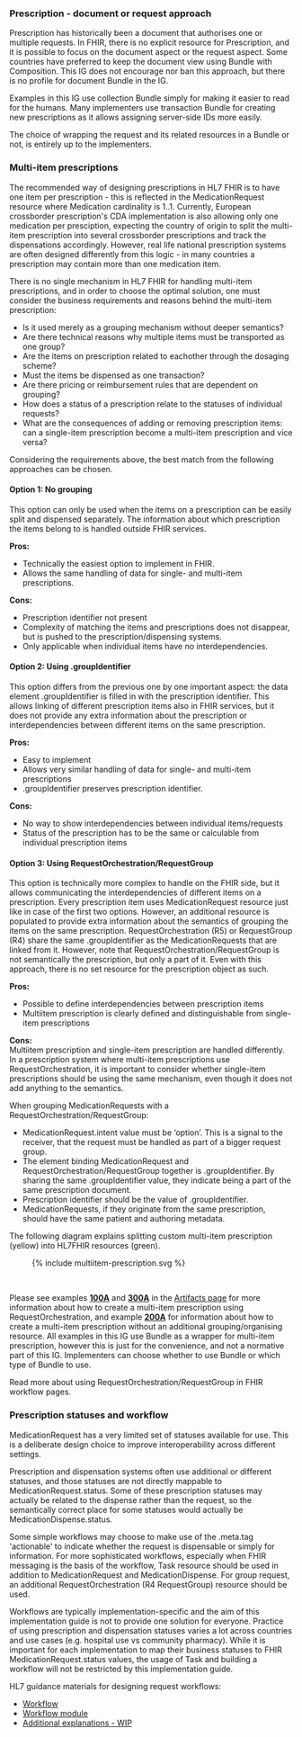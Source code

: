 ### Prescription - document or request approach

Prescription has historically been a document that authorises one or multiple requests. In FHIR, there is no explicit resource for Prescription, and it is possible to focus on the document aspect or the request aspect. Some countries have preferred to keep the document view using Bundle with Composition. This IG does not encourage nor ban this approach, but there is no profile for document Bundle in the IG.  

Examples in this IG use collection Bundle simply for making it easier to read for the humans. Many implementers use transaction Bundle for creating new prescriptions as it allows assigning server-side IDs more easily.  

The choice of wrapping the request and its related resources in a Bundle or not, is entirely up to the implementers.  


### Multi-item prescriptions

The recommended way of designing prescriptions in HL7 FHIR is to have one item per prescription - this is reflected in the MedicationRequest resource where Medication cardinality is 1..1. Currently, European crossborder prescription's CDA implementation is also allowing only one medication per presciption, expecting the country of origin to split the multi-item prescription into several crossborder prescriptions and track the dispensations accordingly. However, real life national prescription systems are often designed differently from this logic - in many countries a prescription may contain more than one medication item. 

There is no single mechanism in HL7 FHIR for handling multi-item prescriptions, and in order to choose the optimal solution, one must consider the business requirements and reasons behind the multi-item prescription:  
- Is it used merely as a grouping mechanism without deeper semantics?
- Are there technical reasons why multiple items must be transported as one group?
- Are the items on prescription related to eachother through the dosaging scheme? 
- Must the items be dispensed as one transaction?
- Are there pricing or reimbursement rules that are dependent on grouping?
- How does a status of a prescription relate to the statuses of individual requests?
- What are the consequences of adding or removing prescription items: can a single-item prescription become a multi-item prescription and vice versa?

Considering the requirements above, the best match from the following approaches can be chosen.

#### Option 1: No grouping 

This option can only be used when the items on a prescription can be easily split and dispensed separately. The information about which prescription the items belong to is handled outside FHIR services.  

**Pros:**
- Technically the easiest option to implement in FHIR.
- Allows the same handling of data for single- and multi-item prescriptions.  

**Cons:** 
- Prescription identifier not present
- Complexity of matching the items and prescriptions does not disappear, but is pushed to the prescription/dispensing systems.
- Only applicable when individual items have no interdependencies.

#### Option 2: Using .groupIdentifier

This option differs from the previous one by one important aspect: the data element .groupIdentifier is filled in with the prescription identifier. This allows linking of different prescription items also in FHIR services, but it does not provide any extra information about the prescription or interdependencies between different items on the same prescription. 
  
**Pros:**  
- Easy to implement
- Allows very similar handling of data for single- and multi-item prescriptions
- .groupIdentifier preserves prescription identifier.  
  
**Cons:**  
- No way to show interdependencies between individual items/requests
- Status of the prescription has to be the same or calculable from individual prescription items

#### Option 3: Using RequestOrchestration/RequestGroup

This option is technically more complex to handle on the FHIR side, but it allows communicating the interdependencies of different items on a prescription. Every prescription item uses MedicationRequest resource just like in case of the first two options. However, an additional resource is populated to provide extra information about the semantics of grouping the items on the same prescription. RequestOrchestration (R5) or RequestGroup (R4) share the same .groupIdentifier as the MedicationRequests that are linked from it. However, note that RequestOrchestration/RequestGroup is not semantically the prescription, but only a part of it. Even with this approach, there is no set resource for the prescription object as such.
  
**Pros:**  
- Possible to define interdependencies between prescription items
- Multiitem prescription is clearly defined and distinguishable from single-item prescriptions  

**Cons:**  
Multiitem prescription and single-item prescription are handled differently. In a prescription system where multi-item prescriptions use RequestOrchestration, it is important to consider whether single-item prescriptions should be using the same mechanism, even though it does not add anything to the semantics.

When grouping MedicationRequests with a RequestOrchestration/RequestGroup:
- MedicationRequest.intent value must be ‘option’. This is a signal to the receiver, that the request must be handled as part of a bigger request group.  
- The element binding MedicationRequest and RequestOrchestration/RequestGroup together is .groupIdentifier. By sharing the same .groupIdentifier value, they indicate being a part of the same prescription document.  
- Prescription identifier should be the value of .groupIdentifier.  
- MedicationRequests, if they originate from the same prescription, should have the same patient and authoring metadata.  

The following diagram explains splitting custom multi-item prescription (yellow) into HL7FHIR resources (green).  

<figure>
  {% include multiitem-prescription.svg %}
  <!-- <figcaption>Multiitem prescription example</figcaption> -->
</figure>
<br clear="all"/>

Please see examples [**100A**](Bundle-100A-multiitem-prescription-with-orchestration.html) and [**300A**](Bundle-300A-multiitem-prescription-with-orchestration.html) in the [Artifacts page](artifacts.html) for more information about how to create a multi-item prescription using RequestOrchestration, and example [**200A**](Bundle-200A-multiitem-prescription-without-orchestration.html) for information about how to create a multi-item prescription without an additional grouping/organising resource. All examples in this IG use Bundle as a wrapper for multi-item prescription, however this is just for the convenience, and not a normative part of this IG. Implementers can choose whether to use Bundle or which type of Bundle to use.

Read more about using RequestOrchestration/RequestGroup in FHIR workflow pages.


### Prescription statuses and workflow

MedicationRequest has a very limited set of statuses available for use. This is a deliberate design choice to improve interoperability across different settings.

Prescription and dispensation systems often use additional or different statuses, and those statuses are not directly mappable to MedicationRequest.status. Some of these prescription statuses may actually be related to the dispense rather than the request, so the semantically correct place for some statuses would actually be MedicationDispense.status. 

Some simple workflows may choose to make use of the .meta.tag 'actionable' to indicate whether the request is dispensable or simply for information. 
For more sophisticated workflows, especially when FHIR messaging is the basis of the workflow, Task resource should be used in addition to MedicationRequest and MedicationDispense. For group request, an additional RequestOrchestration (R4 RequestGroup) resource should be used.

Workflows are typically implementation-specific and the aim of this implementation guide is not to provide one solution for everyone. Practice of using prescription and dispensation statuses varies a lot across countries and use cases (e.g. hospital use vs community pharmacy). While it is important for each implementation to map their business statuses to FHIR MedicationRequest.status values, the usage of Task and building a workflow will not be restricted by this implementation guide.

HL7 guidance materials for designing request workflows:
- [Workflow](https://hl7.org/fhir/workflow.html)
- [Workflow module](https://hl7.org/fhir/workflow-module.html)
- [Additional explanations - WIP](https://confluence.hl7.org/pages/viewpage.action?pageId=248715046)




